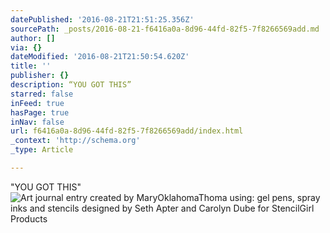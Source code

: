 ```yaml
---
datePublished: '2016-08-21T21:51:25.356Z'
sourcePath: _posts/2016-08-21-f6416a0a-8d96-44fd-82f5-7f8266569add.md
author: []
via: {}
dateModified: '2016-08-21T21:50:54.620Z'
title: ''
publisher: {}
description: “YOU GOT THIS”
starred: false
inFeed: true
hasPage: true
inNav: false
url: f6416a0a-8d96-44fd-82f5-7f8266569add/index.html
_context: 'http://schema.org'
_type: Article

---
```

"YOU GOT THIS"
![Art journal entry created by MaryOklahomaThoma using: gel pens, spray inks and stencils designed by Seth Apter and Carolyn Dube for StencilGirl Products](https://imgflo.herokuapp.com/graph/vahj1ThiexotieMo/3cd8ad172fce1ef204a0df3819a088f1/croprotate.jpg?cropheight=4145&cropwidth=3324&degrees=0&input=https%3A%2F%2Fthe-grid-user-content.s3-us-west-2.amazonaws.com%2Ffb04d47c-cec9-4cf9-9c58-cb07c4b7937b.jpg&x=0&y=0)